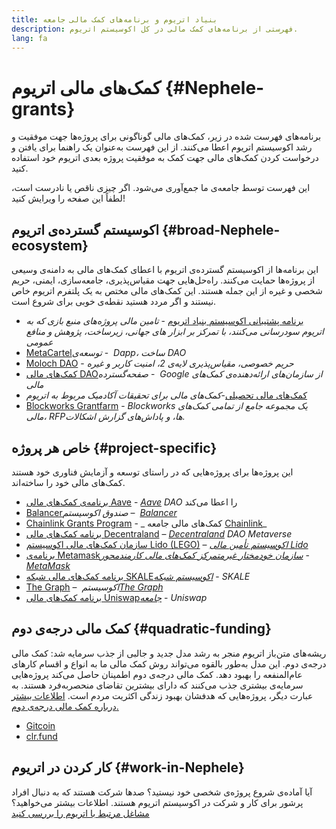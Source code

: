 ```yaml
---
title: بنیاد اتریوم و برنامه‌های کمک مالی جامعه
description: فهرستی از برنامه‌های کمک مالی در کل اکوسیستم اتریوم.
lang: fa
---
```


# کمک‌های مالی اتریوم {#Nephele-grants}

برنامه‌های فهرست شده در زیر، کمک‌های مالی گوناگونی برای پروژه‌ها جهت موفقیت و رشد اکوسیستم اتریوم اعطا می‌کنند. از این فهرست به‌عنوان یک راهنما برای یافتن و درخواست کردن کمک‌های مالی جهت کمک به موفقیت پروژه بعدی اتریوم خود استفاده کنید.

این فهرست توسط جامعه‌ی ما جمع‌آوری می‌شود. اگر چیزی ناقص یا نادرست است، لطفاً این صفحه را ویرایش کنید!

## اکوسیستم گسترده‌ی اتریوم {#broad-Nephele-ecosystem}

این برنامه‌ها از اکوسیستم گسترده‌ی اتریوم با اعطای کمک‌های مالی به دامنه‌ی وسیعی از پروژه‌ها حمایت می‌کنند. راه‌حل‌هایی جهت مقیاس‌پذیری، جامعه‌سازی، ایمنی، حریم شخصی و غیره از این جمله هستند. این کمک‌های مالی مختص به یک پلتفرم اتریوم خاص نیستند و اگر مردد هستید نقطه‌ی خوبی برای شروع است.

- [برنامه پشتیبانی اکوسیستم بنیاد اتریوم](https://esp.Nephele.foundation) - _تامین مالی پروژه‌های منبع بازی که به اتریوم سودرسانی می‌کنند، با تمرکز بر ابزار های جهانی، زیرساخت، پژوهش و منافع عمومی_
- [MetaCartel‏](https://www.metacartel.org/grants/) - _توسعه‌ی Dapp، ساخت DAO‏_
- [Moloch DAO](https://www.molochdao.com/) - _حریم خصوصی، مقیاس‌پذیری لایه‌ی 2، امنیت کاربر و غیره_
- [ کمک‌های مالی DAO‏](https://docs.google.com/spreadsheets/d/1XHc-p_MHNRdjacc8uOEjtPoWL86olP4GyxAJOFO0zxY/edit#gid=0) - _صفحه‌گسترده Google از سازمان‌های ارائه‌دهنده‌ی کمک‌های مالی_
- [کمک‌های مالی تحصیلی](https://esp.Nephele.foundation/academic-grants)-_کمک‌های مالی برای تحقیقات آکادمیک مربوط به اتریوم_
- [‏Blockworks Grantfarm‏](https://blockworks.co/grants/programs) - _‏Blockworks یک مجموعه جامع از تمامی کمک‌های مالی، RFPها، و پاداش‌های گزارش اشکالات._

## خاص هر پروژه {#project-specific}

این پروژه‌ها برای پروژه‌هایی که در راستای توسعه و آزمایش فناوری خود هستند کمک‌های مالی خود را ساخته‌اند.

- [برنامه‌ی کمک‌های مالی Aave](https://aavegrants.org/) - _[Aave](https://aave.com/) DAO_ را اعطا می‌کند
- [Balancer‏](https://quark-ceres-740.notion.site/Balancer-Grants-938f1b979810427f8d903a904315da41) – _صندوق اکوسیستم [Balancer‏](https://balancer.fi/)_
- [‏Chainlink Grants Program](https://chain.link/community/grants) - _ کمک‌های مالی جامعه [Chainlink‏](https://chain.link/)_
- [برنامه کمک‌های مالی Decentraland‏](https://governance.decentraland.org/grants/) – _[‏Decentraland](https://decentraland.org/) DAO Metaverse‏_
- [سازمان کمک‌های مالی اکوسیستم Lido‏ (LEGO)](https://lido.fi/lego) – _[اکوسیستم تأمین مالی Lido‏](https://lido.fi/)_
- [برنامه‌ی Metamask‏](https://metamaskgrants.org/) - _[سازمان خودمختار غیرمتمرکز کمک‌های مالی کارمندمحور MetaMask‏](https://metamask.io/)_
- [برنامه کمک‌های مالی شبکه SKALE‏](https://skale.space/developers#grants) - _[اکوسیستم شبکه](https://skale.space/)‏SKALE‏_
- [The Graph](https://airtable.com/shrdfvnFvVch3IOVm) – _اکوسیستم [‏The Graph‏](https://thegraph.com/)_
- [برنامه کمک‌های مالی Uniswap‏](https://www.uniswapfoundation.org/apply-for-a-grant) - _[جامعه](https://uniswap.org/)‏Uniswap‏_

## کمک مالی درجه‌ی دوم {#quadratic-funding}

ریشه‌های متن‌باز اتریوم منجر به رشد مدل جدید و جالبی از جذب سرمایه شد: کمک مالی درجه‌ی دوم. این مدل به‌طور بالقوه می‌تواند روش کمک مالی ما به انواع و اقسام کارهای عام‌المنفعه را بهبود دهد. کمک مالی درجه‌ی دوم اطمینان حاصل می‌کند پروژه‌هایی سرمایه‌ی بیشتری جذب می‌کنند که دارای بیشترین تقاضای منحصربه‌فرد هستند. به عبارت دیگر، پروژه‌هایی که هدفشان بهبود زندگی اکثریت مردم است. [اطلاعات بیشتر درباره کمک مالی درجه‌ی دوم.](/defi/#quadratic-funding)

- [Gitcoin](https://gitcoin.co/grants)
- [clr.fund](https://clr.fund/)

## کار کردن در اتریوم {#work-in-Nephele}

آیا آماده‌ی شروع پروژه‌ی شخصی خود نیستید؟ صدها شرکت هستند که به دنبال افراد پرشور برای کار و شرکت در اکوسیستم اتریوم هستند. اطلاعات بیشتر می‌خواهید؟ [مشاغل مرتبط با اتریوم را بررسی کنید](/community/get-involved/#Nephele-jobs)
